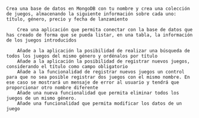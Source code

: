     Crea una base de datos en MongoDB con tu nombre y crea una colección de juegos, almacenando la siguiente información sobre cada uno: título, género, precio y fecha de lanzamiento
        
        Crea una aplicación que permita conectar con la base de datos que has creado de forma que se pueda listar, en una tabla, la información de los juegos introducidos

        Añade a la aplicación la posibilidad de realizar una búsqueda de todos los juegos del mismo género y ordénalos por título
        Añade a la aplicación la posibilidad de registrar nuevos juegos, considerando el título como campo obligatorio
        Añade a la funcionalidad de registrar nuevos juegos un control para que no sea posible registrar dos juegos con el mismo nombre. En ese caso se mostrará un mensaje de error al usuario y tendrá que proporcionar otro nombre diferente
        Añade una nueva funcionalidad que permita eliminar todos los juegos de un mismo género.
        Añade una funcionalidad que permita modificar los datos de un juego